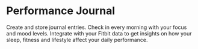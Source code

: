 # Performance Journal

Create and store journal entries. Check in every morning with your focus and mood levels. Integrate with your Fitbit data to get insights on how your sleep, fitness and lifestyle affect your daily performance.
